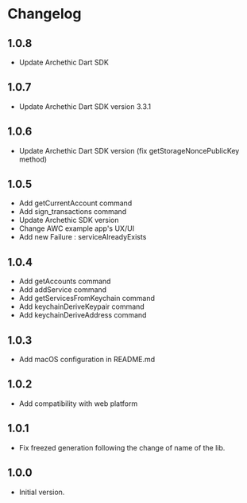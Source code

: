 Changelog
=========

## 1.0.8
- Update Archethic Dart SDK

## 1.0.7
- Update Archethic Dart SDK version 3.3.1
  
## 1.0.6
- Update Archethic Dart SDK version (fix getStorageNoncePublicKey method)
  
## 1.0.5
- Add getCurrentAccount command
- Add sign_transactions command
- Update Archethic SDK version
- Change AWC example app's UX/UI
- Add new Failure : serviceAlreadyExists
  
## 1.0.4
- Add getAccounts command
- Add addService command
- Add getServicesFromKeychain command
- Add keychainDeriveKeypair command
- Add keychainDeriveAddress command

## 1.0.3
- Add macOS configuration in README.md

## 1.0.2
- Add compatibility with web platform

## 1.0.1
- Fix freezed generation following the change of name of the lib.

## 1.0.0
- Initial version.
